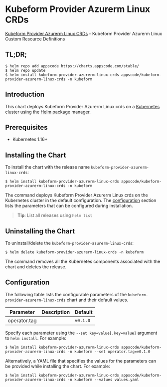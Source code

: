 # Kubeform Provider Azurerm Linux CRDs

[Kubeform Provider Azurerm Linux CRDs](https://github.com/kubeform) - Kubeform Provider Azurerm Linux Custom Resource Definitions

## TL;DR;

```console
$ helm repo add appscode https://charts.appscode.com/stable/
$ helm repo update
$ helm install kubeform-provider-azurerm-linux-crds appscode/kubeform-provider-azurerm-linux-crds -n kubeform
```

## Introduction

This chart deploys Kubeform Provider Azurerm Linux crds on a [Kubernetes](http://kubernetes.io) cluster using the [Helm](https://helm.sh) package manager.

## Prerequisites

- Kubernetes 1.16+

## Installing the Chart

To install the chart with the release name `kubeform-provider-azurerm-linux-crds`:

```console
$ helm install kubeform-provider-azurerm-linux-crds appscode/kubeform-provider-azurerm-linux-crds -n kubeform
```

The command deploys Kubeform Provider Azurerm Linux crds on the Kubernetes cluster in the default configuration. The [configuration](#configuration) section lists the parameters that can be configured during installation.

> **Tip**: List all releases using `helm list`

## Uninstalling the Chart

To uninstall/delete the `kubeform-provider-azurerm-linux-crds`:

```console
$ helm delete kubeform-provider-azurerm-linux-crds -n kubeform
```

The command removes all the Kubernetes components associated with the chart and deletes the release.

## Configuration

The following table lists the configurable parameters of the `kubeform-provider-azurerm-linux-crds` chart and their default values.

|  Parameter   | Description | Default  |
|--------------|-------------|----------|
| operator.tag |             | `v0.1.0` |


Specify each parameter using the `--set key=value[,key=value]` argument to `helm install`. For example:

```console
$ helm install kubeform-provider-azurerm-linux-crds appscode/kubeform-provider-azurerm-linux-crds -n kubeform --set operator.tag=v0.1.0
```

Alternatively, a YAML file that specifies the values for the parameters can be provided while
installing the chart. For example:

```console
$ helm install kubeform-provider-azurerm-linux-crds appscode/kubeform-provider-azurerm-linux-crds -n kubeform --values values.yaml
```
